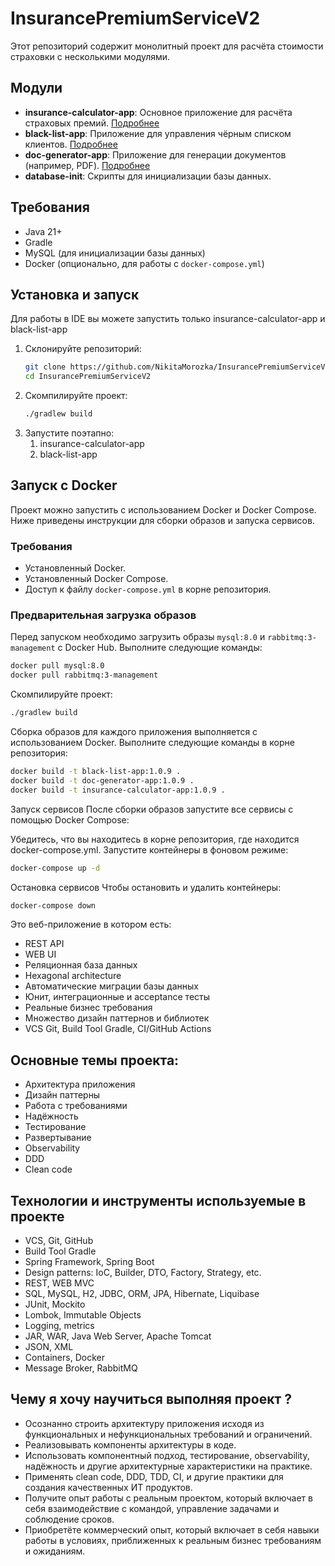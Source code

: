 # InsurancePremiumServiceV2

Этот репозиторий содержит монолитный проект для расчёта стоимости страховки с несколькими модулями.

## Модули

- **insurance-calculator-app**: Основное приложение для расчёта страховых премий. [Подробнее](insurance-calculator-app/README.md)
- **black-list-app**: Приложение для управления чёрным списком клиентов. [Подробнее](black-list-app/README.md)
- **doc-generator-app**: Приложение для генерации документов (например, PDF). [Подробнее](doc-generator-app/README.md)
- **database-init**: Скрипты для инициализации базы данных.

## Требования

- Java 21+
- Gradle
- MySQL (для инициализации базы данных)
- Docker (опционально, для работы с `docker-compose.yml`)

## Установка и запуск 

Для работы в IDE вы можете запустить только insurance-calculator-app и black-list-app
1. Склонируйте репозиторий:
   ```bash
   git clone https://github.com/NikitaMorozka/InsurancePremiumServiceV2.git
   cd InsurancePremiumServiceV2
2. Скомпилируйте проект:
    ```bash
   ./gradlew build
3. Запустите поэтапно:
   1) insurance-calculator-app
   2) black-list-app

## Запуск с Docker

Проект можно запустить с использованием Docker и Docker Compose. Ниже приведены инструкции для сборки образов и запуска сервисов.

### Требования
- Установленный Docker.
- Установленный Docker Compose.
- Доступ к файлу `docker-compose.yml` в корне репозитория.

### Предварительная загрузка образов
Перед запуском необходимо загрузить образы `mysql:8.0` и `rabbitmq:3-management` с Docker Hub. Выполните следующие команды:

```bash
docker pull mysql:8.0
docker pull rabbitmq:3-management
```
Скомпилируйте проект:
```bash
./gradlew build
```

Сборка образов для каждого приложения выполняется с использованием Docker. Выполните следующие команды в корне репозитория:
```bash
docker build -t black-list-app:1.0.9 .
docker build -t doc-generator-app:1.0.9 .
docker build -t insurance-calculator-app:1.0.9 .
```

Запуск сервисов
После сборки образов запустите все сервисы с помощью Docker Compose:

Убедитесь, что вы находитесь в корне репозитория, где находится docker-compose.yml.
Запустите контейнеры в фоновом режиме:

```bash
docker-compose up -d
```

Остановка сервисов
Чтобы остановить и удалить контейнеры:

```bash
docker-compose down 
```
Это веб-приложение в котором есть:
- REST API
- WEB UI
- Реляционная база данных
- Hexagonal architecture
- Автоматические миграции базы данных
- Юнит, интеграционные и acceptance тесты
- Реальные бизнес требования
- Множество дизайн паттернов и библиотек
- VCS Git, Build Tool Gradle, CI/GitHub Actions

## Основные темы проекта:

- Архитектура приложения
- Дизайн паттерны
- Работа с требованиями
- Надёжность
- Тестирование
- Развертывание
- Observability
- DDD
- Clean code

## Технологии и инструменты используемые в проекте

- VCS, Git, GitHub
- Build Tool Gradle
- Spring Framework, Spring Boot
- Design patterns: IoC, Builder, DTO, Factory, Strategy, etc.
- REST, WEB MVC
- SQL, MySQL, H2, JDBC, ORM, JPA, Hibernate, Liquibase
- JUnit, Mockito
- Lombok, Immutable Objects
- Logging, metrics
- JAR, WAR, Java Web Server, Apache Tomcat
- JSON, XML
- Containers, Docker
- Message Broker, RabbitMQ

## Чему я хочу научиться выполняя проект ?

- Осознанно строить архитектуру приложения исходя из функциональных и нефункциональных требований и ограничений.
- Реализовывать компоненты архитектуры в коде.
- Использовать компонентный подход, тестирование, observability, надёжность и другие архитектурные характеристики на практике.
- Применять clean code, DDD, TDD, CI, и другие практики для создания качественных ИТ продуктов.
- Получите опыт работы с реальным проектом, который включает в себя взаимодействие с командой, управление задачами и соблюдение сроков.
- Приобретёте коммерческий опыт, который включает в себя навыки работы в условиях, приближенных к реальным бизнес требованиям и ожиданиям.
